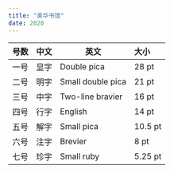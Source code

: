 ```yaml
---
title: "美华书馆"
date: 2020
---
```


| 号数 | 中文 | 英文              | 大小   |
| ---- | ---- | ----------------- |:------ |
| 一号 | 显字 | Double pica       | 28 pt   |
| 二号 | 明字 | Small double pica | 21 pt   |
| 三号 | 中字 | Two-line bravier  | 16 pt   |
| 四号 | 行字 | English           | 14 pt   |
| 五号 | 解字 | Small pica        | 10.5 pt |
| 六号 | 注字 | Brevier           | 8 pt    |
| 七号 | 珍字 | Small ruby        | 5.25 pt |

